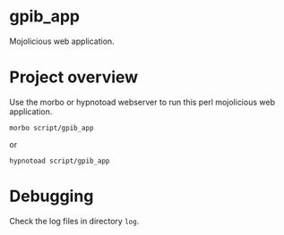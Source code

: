 # gpib_app
Mojolicious web application.

# Project overview
Use the morbo or hypnotoad webserver to run this perl mojolicious web 
application.

`morbo script/gpib_app`

or 

`hypnotoad script/gpib_app`

# Debugging
Check the log files in directory `log`.
